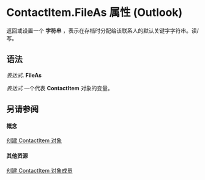 
# ContactItem.FileAs 属性 (Outlook)

返回或设置一个 **字符串** ，表示在存档时分配给该联系人的默认关键字字符串。读/写。


## 语法

 _表达式_. **FileAs**

 _表达式_ 一个代表 **ContactItem** 对象的变量。


## 另请参阅


#### 概念


[创建 ContactItem 对象](8e32093c-a678-f1fd-3f35-c2d8994d166f.md)
#### 其他资源


[创建 ContactItem 对象成员](a8b13369-4c87-02aa-e62a-1f3067e559fa.md)